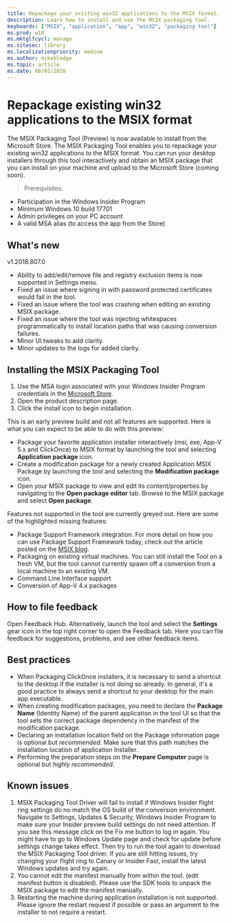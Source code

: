 ```yaml
---
title: Repackage your existing win32 applications to the MSIX format.
description: Learn how to install and use the MSIX packaging tool.
keyboards: ["MSIX", "application", "app", "win32", "packaging tool"]
ms.prod: w10
ms.mktglfcycl: manage
ms.sitesec: library
ms.localizationpriority: medium
ms.author: mikeblodge
ms.topic: article
ms.date: 08/01/2018
---
```


# Repackage existing win32 applications to the MSIX format

The MSIX Packaging Tool (Preview) is now available to install from the Microsoft Store. The MSIX Packaging Tool enables you to repackage your existing win32 applications to the MSIX format. You can run your desktop installers through this tool interactively and obtain an MSIX package that you can install on your machine and upload to the Microsoft Store (coming soon). 

> Prerequisites:

- Participation in the Windows Insider Program  
- Minimum Windows 10 build 17701 
- Admin privileges on your PC account 
- A valid MSA alias (to access the app from the Store) 

## What's new
v1.2018.807.0
- Ability to add/edit/remove file and registry exclusion items is now supported in Settings menu.
- Fixed an issue where signing in with password protected certificates would fail in the tool.
- Fixed an issue where the tool was crashing when editing an existing MSIX package.
- Fixed an issue where the tool was injecting whitespaces programmatically to install location paths that was causing conversion failures.
- Minor UI tweaks to add clarity.
- Minor updates to the logs for added clarity.



## Installing the MSIX Packaging Tool

1. Use the MSA login associated with your Windows Insider Program credentials in the [Microsoft Store](https://www.microsoft.com/store/r/9N5LW3JBCXKF). 
2. Open the product description page.
3. Click the install icon to begin installation.

This is an early preview build and not all features are supported. Here is what you can expect to be able to do with this preview:

- Package your favorite application installer interactively (msi, exe, App-V 5.x and ClickOnce) to MSIX format by launching the tool and selecting **Application package** icon. 
- Create a modification package for a newly created Application MSIX Package by launching the tool and selecting the **Modification package** icon.
- Open your MSIX package to view and edit its content/properties by navigating to the **Open package editor** tab. Browse to the MSIX package and select **Open package**. 

Features not supported in the tool are currently greyed out. Here are some of the highlighted missing features: 

- Package Support Framework integration. For more detail on how you can use Package Support Framework today, check out the article posted on the [MSIX blog](https://na01.safelinks.protection.outlook.com/?url=https%3A%2F%2Ftechcommunity.microsoft.com%2Ft5%2FMSIX-Blog%2FMSIX-Package-Support-Framework-is-now-available-on-GitHub%2Fba-p%2F214548&data=02%7C01%7Cpezan%40microsoft.com%7Cbe2761c174cd465136ce08d5f1252d8a%7C72f988bf86f141af91ab2d7cd011db47%7C1%7C0%7C636680064344941094&sdata=uW3oOOEYQxd0iVgsJkZXZTQwlvf%2FimVCaOdFUXcRoeY%3D&reserved=0). 
- Packaging on existing virtual machines. You can still install the Tool on a fresh VM, but the tool cannot currently spawn off a conversion from a local machine to an existing VM. 
- Command Line Interface support  
- Conversion of App-V 4.x packages 

## How to file feedback

Open Feedback Hub. Alternatively, launch the tool and select the **Settings** gear icon in the top right corner to open the Feedback tab. Here you can file feedback for suggestions, problems, and see other feedback items. 

## Best practices 

- When Packaging ClickOnce installers, it is necessary to send a shortcut to the desktop if the installer is not doing so already. In general, it's a good practice to always send a shortcut to your desktop for the main app executable. 
- When creating modification packages, you need to declare the **Package Name** (Identity Name) of the parent application in the tool UI so that the tool sets the correct package dependency in the manifest of the modification package. 
- Declaring an installation location field on the Package information page is optional but *recommended*. Make sure that this path matches the installation location of application Installer. 
- Performing the preparation steps on the **Prepare Computer** page is optional but *highly recommended*.  

## Known issues
1. MSIX Packaging Tool Driver will fail to install if Windows Insider flight ring settings do no match the OS build of the conversion environment. Navigate to Settings, Updates & Security, Windows Insider Program to make sure your Insider preview build settings do not need attention. If you see this message click on the Fix me button to log in again. You might have to go to Windows Update page and check for update before settings change takes effect. Then try to run the tool again to download the MSIX Packaging Tool driver. If you are still hitting issues, try changing your flight ring to Canary or Insider Fast, install the latest Windows updates and try again. 
2. You cannot edit the manifest manually from within the tool. (edit manifest button is disabled). Please use the SDK tools to unpack the MSIX package to edit the manifest manually.
3. Restarting the machine during application installation is not supported. Please ignore the restart request if possible or pass an argument to the installer to not require a restart.



